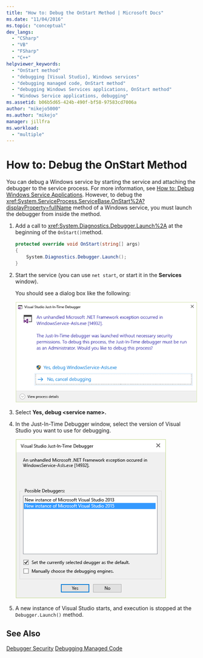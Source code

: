 ```yaml
---
title: "How to: Debug the OnStart Method | Microsoft Docs"
ms.date: "11/04/2016"
ms.topic: "conceptual"
dev_langs:
  - "CSharp"
  - "VB"
  - "FSharp"
  - "C++"
helpviewer_keywords:
  - "OnStart method"
  - "debugging [Visual Studio], Windows services"
  - "debugging managed code, OnStart method"
  - "debugging Windows Services applications, OnStart method"
  - "Windows Service applications, debugging"
ms.assetid: b06b5d65-424b-490f-bf58-97583cd7006a
author: "mikejo5000"
ms.author: "mikejo"
manager: jillfra
ms.workload:
  - "multiple"
---
```

# How to: Debug the OnStart Method
You can debug a Windows service by starting the service and attaching the debugger to the service process. For more information, see [How to: Debug Windows Service Applications](/dotnet/framework/windows-services/how-to-debug-windows-service-applications). However, to debug the <xref:System.ServiceProcess.ServiceBase.OnStart%2A?displayProperty=fullName> method of a Windows service, you must launch the debugger from inside the method.

1. Add a call to <xref:System.Diagnostics.Debugger.Launch%2A> at the beginning of the `OnStart()`method.

    ```csharp
    protected override void OnStart(string[] args)
    {
        System.Diagnostics.Debugger.Launch();
    }
    ```

2. Start the service (you can use `net start`, or start it in the **Services** window).

    You should see a dialog box like the following:

    ![OnStartDebug](../debugger/media/onstartdebug.png "OnStartDebug")

3. Select **Yes, debug \<service name>.**

4. In the Just-In-Time Debugger window, select the version of Visual Studio you want to use for debugging.

    ![JustInTimeDebugger](../debugger/media/justintimedebugger.png "JustInTimeDebugger")

5. A new instance of Visual Studio starts, and execution is stopped at the `Debugger.Launch()` method.

## See Also
[Debugger Security](../debugger/debugger-security.md)
[Debugging Managed Code](../debugger/debugging-managed-code.md)
